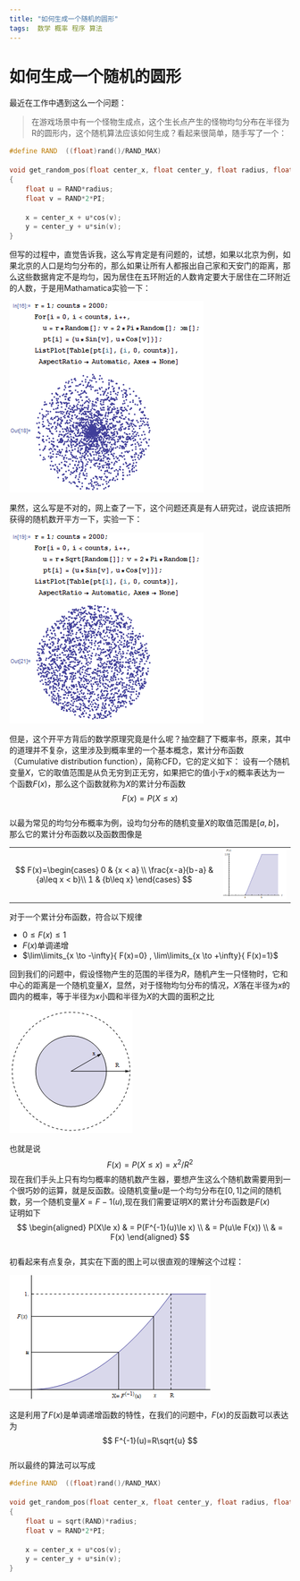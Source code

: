 ```yaml
---
title: "如何生成一个随机的圆形"
tags:  数学 概率 程序 算法
---
```

# 如何生成一个随机的圆形

最近在工作中遇到这么一个问题：  
>在游戏场景中有一个怪物生成点，这个生长点产生的怪物均匀分布在半径为R的圆形内，这个随机算法应该如何生成？看起来很简单，随手写了一个：

```cpp :no-line-numbers
#define RAND  ((float)rand()/RAND_MAX)
 
void get_random_pos(float center_x, float center_y, float radius, float&x, float& y)
{
    float u = RAND*radius;
    float v = RAND*2*PI;
    
    x = center_x + u*cos(v);
    y = center_y + u*sin(v);
}
```

但写的过程中，直觉告诉我，这么写肯定是有问题的，试想，如果以北京为例，如果北京的人口是均匀分布的，那么如果让所有人都报出自己家和天安门的距离，那么这些数据肯定不是均匀，因为居住在五环附近的人数肯定要大于居住在二环附近的人数，于是用Mathamatica实验一下：  

![](/images/2015/05/rnd_01.gif)

果然，这么写是不对的，网上查了一下，这个问题还真是有人研究过，说应该把所获得的随机数开平方一下，实验一下：  

![](/images/2015/05/rnd_02.gif)

但是，这个开平方背后的数学原理究竟是什么呢？抽空翻了下概率书，原来，其中的道理并不复杂，这里涉及到概率里的一个基本概念，累计分布函数（Cumulative distribution function），简称CFD，它的定义如下：
设有一个随机变量$X$，它的取值范围是从负无穷到正无穷，如果把它的值小于$x$的概率表达为一个函数$F(x)$，那么这个函数就称为$X$的累计分布函数  
$$
\displaystyle{F(x)=P(X\leq x)}
$$  
以最为常见的均匀分布概率为例，设均匀分布的随机变量$X$的取值范围是$[a,b]$，那么它的累计分布函数以及函数图像是  

<table align="center" class="invisibletable">
<tbody>
<tr>
<td style="vertical-align:middle; border:0px;">

$$ 
F(x)=\begin{cases} 
0 &  {x < a} \\
\frac{x-a}{b-a} & {a\leq  x < b}\\
1 & {b\leq x}
\end{cases}
$$

</td>
<td style="vertical-align:middle; border:0px;">
<img src="/images/2015/05/rnd_03.gif">
</td>
</tr><tr>
</tr></tbody>
</table>

对于一个累计分布函数，符合以下规律  
 * $0\le F(x)\le 1$
 * $F(x)$单调递增
 * $\lim\limits_{x \to -\infty}{ F(x)=0} , \lim\limits_{x \to +\infty}{ F(x)=1}$  

回到我们的问题中，假设怪物产生的范围的半径为$R$，随机产生一只怪物时，它和中心的距离是一个随机变量$X$，显然，对于怪物均匀分布的情况，$X$落在半径为$x$的圆内的概率，等于半径为$x$小圆和半径为$X$的大圆的面积之比  

![](/images/2015/05/rnd_04.png)

也就是说  
$$
F(x)=P(X\leq x)=x^2/R^2
$$ 
现在我们手头上只有均匀概率的随机数产生器，要想产生这么个随机数需要用到一个很巧妙的运算，就是反函数。设随机变量$u$是一个均匀分布在$[0,1]$之间的随机数，另一个随机变量$X=F−1(u)$,现在我们需要证明X的累计分布函数是$F(x)$  
证明如下  
$$
\begin{aligned} 
P(X\le x) & = P(F^{-1}(u)\le x) \\ 
 & = P(u\le F(x)) \\ 
 & = F(x) 
\end{aligned}
$$  
初看起来有点复杂，其实在下面的图上可以很直观的理解这个过程：  

![](/images/2015/05/rnd_07.png)

这是利用了$F(x)$是单调递增函数的特性，在我们的问题中，$F(x)$的反函数可以表达为  
$$
F^{-1}(u)=R\sqrt{u}
$$  
所以最终的算法可以写成  
```cpp :no-line-numbers
#define RAND  ((float)rand()/RAND_MAX)
 
void get_random_pos(float center_x, float center_y, float radius, float&x, float& y)
{
    float u = sqrt(RAND)*radius;
    float v = RAND*2*PI;
    
    x = center_x + u*cos(v);
    y = center_y + u*sin(v);
}
```